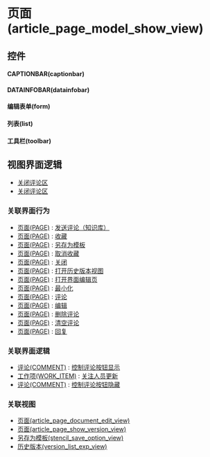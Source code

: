 # 页面(article_page_model_show_view)  <!-- {docsify-ignore-all} -->



## 控件
#### CAPTIONBAR(captionbar)
#### DATAINFOBAR(datainfobar)
#### 编辑表单(form)
#### 列表(list)
#### 工具栏(toolbar)

## 视图界面逻辑
  * [关闭评论区](module/Wiki/article_page/uilogic/close_comment)
  * [关闭评论区](module/Wiki/article_page/uilogic/close_comment)


### 关联界面行为
  * [页面(PAGE)](module/Wiki/article_page) : [发送评论（知识库）](module/Wiki/article_page#界面行为)
  * [页面(PAGE)](module/Wiki/article_page) : [收藏](module/Wiki/article_page#界面行为)
  * [页面(PAGE)](module/Wiki/article_page) : [另存为模板](module/Wiki/article_page#界面行为)
  * [页面(PAGE)](module/Wiki/article_page) : [取消收藏](module/Wiki/article_page#界面行为)
  * [页面(PAGE)](module/Wiki/article_page) : [关闭](module/Wiki/article_page#界面行为)
  * [页面(PAGE)](module/Wiki/article_page) : [打开历史版本视图](module/Wiki/article_page#界面行为)
  * [页面(PAGE)](module/Wiki/article_page) : [打开界面编辑页](module/Wiki/article_page#界面行为)
  * [页面(PAGE)](module/Wiki/article_page) : [最小化](module/Wiki/article_page#界面行为)
  * [页面(PAGE)](module/Wiki/article_page) : [评论](module/Wiki/article_page#界面行为)
  * [页面(PAGE)](module/Wiki/article_page) : [编辑](module/Wiki/article_page#界面行为)
  * [页面(PAGE)](module/Wiki/article_page) : [删除评论](module/Wiki/article_page#界面行为)
  * [页面(PAGE)](module/Wiki/article_page) : [清空评论](module/Wiki/article_page#界面行为)
  * [页面(PAGE)](module/Wiki/article_page) : [回复](module/Wiki/article_page#界面行为)

### 关联界面逻辑
  * [评论(COMMENT)](module/Base/comment) : [控制评论按钮显示](module/Base/comment/uilogic/comment_icon_show)
  * [工作项(WORK_ITEM)](module/ProjMgmt/work_item) : [关注人员更新](module/ProjMgmt/work_item/uilogic/attention_personnel_update)
  * [评论(COMMENT)](module/Base/comment) : [控制评论按钮隐藏](module/Base/comment/uilogic/comment_icon_hidden)

### 关联视图
  * [页面(article_page_document_edit_view)](app/view/article_page_document_edit_view)
  * [页面(article_page_show_version_view)](app/view/article_page_show_version_view)
  * [另存为模板(stencil_save_option_view)](app/view/stencil_save_option_view)
  * [历史版本(version_list_exp_view)](app/view/version_list_exp_view)

<script>
 const { createApp } = Vue
  createApp({
    data() {
      return {

      }
    }
  }).use(ElementPlus).mount('#app')
</script>